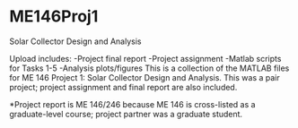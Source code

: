 # ME146Proj1
Solar Collector Design and Analysis

Upload includes:
-Project final report
-Project assignment
-Matlab scripts for Tasks 1-5
-Analysis plots/figures
This is a collection of the MATLAB files for ME 146 Project 1: Solar Collector Design and Analysis. This was a pair project; project assignment and final report are also included. 

*Project report is ME 146/246 because ME 146 is cross-listed as a graduate-level course; project partner was a graduate student.
